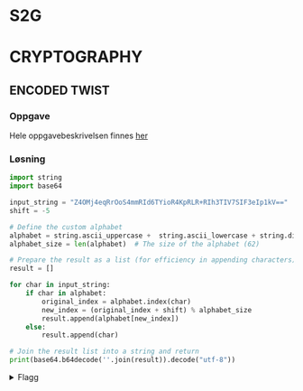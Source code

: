 # S2G

# CRYPTOGRAPHY

## ENCODED TWIST

### Oppgave

Hele oppgavebeskrivelsen finnes [her](cryptography/encoded_twist/challenge.md)

### Løsning

```py
import string
import base64

input_string = "Z4OMj4eqRrOoS4mmRId6TYioR4KpRLR+RIh3TIV7SIF3eIp1kV=="
shift = -5

# Define the custom alphabet
alphabet = string.ascii_uppercase +  string.ascii_lowercase + string.digits + "+/"
alphabet_size = len(alphabet)  # The size of the alphabet (62)

# Prepare the result as a list (for efficiency in appending characters)
result = []

for char in input_string:
    if char in alphabet:
        original_index = alphabet.index(char)
        new_index = (original_index + shift) % alphabet_size
        result.append(alphabet[new_index])
    else:
        result.append(char)

# Join the result list into a string and return
print(base64.b64decode(''.join(result)).decode("utf-8"))
```

<details>
<summary>Flagg</summary>

`S2G{6e2bc78a06597c31d0c>072846402d90}`
</details>


